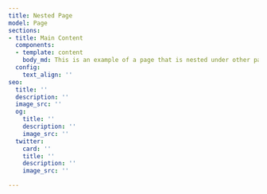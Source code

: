 ```yaml
---
title: Nested Page
model: Page
sections:
- title: Main Content
  components:
  - template: content
    body_md: This is an example of a page that is nested under other pages.
  config:
    text_align: ''
seo:
  title: ''
  description: ''
  image_src: ''
  og:
    title: ''
    description: ''
    image_src: ''
  twitter:
    card: ''
    title: ''
    description: ''
    image_src: ''

---
```

